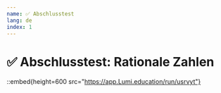 ```yaml
---
name: ✅ Abschlusstest
lang: de
index: 1
---
```


# ✅ Abschlusstest: Rationale Zahlen

::embed{height=600 src="https://app.Lumi.education/run/usrvyt"}
